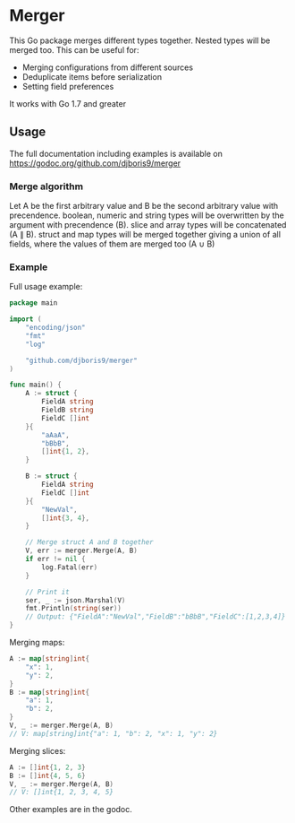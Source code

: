 # Merger
This Go package merges different types together. Nested types will be merged too.
This can be useful for:

* Merging configurations from different sources
* Deduplicate items before serialization
* Setting field preferences

It works with Go 1.7 and greater

## Usage
The full documentation including examples is available on https://godoc.org/github.com/djboris9/merger

### Merge algorithm
Let A be the first arbitrary value and B be the second arbitrary value with precendence.
boolean, numeric and string types will be overwritten by the argument with precendence (B).
slice and array types will be concatenated (A ∥ B).
struct and map types will be merged together giving a union of all fields, where the values of them are merged too (A ∪ B)

### Example
Full usage example:
```Go
package main

import (
	"encoding/json"
	"fmt"
	"log"

	"github.com/djboris9/merger"
)

func main() {
	A := struct {
		FieldA string
		FieldB string
		FieldC []int
	}{
		"aAaA",
		"bBbB",
		[]int{1, 2},
	}

	B := struct {
		FieldA string
		FieldC []int
	}{
		"NewVal",
		[]int{3, 4},
	}

	// Merge struct A and B together
	V, err := merger.Merge(A, B)
	if err != nil {
		log.Fatal(err)
	}

	// Print it
	ser, _ := json.Marshal(V)
	fmt.Println(string(ser))
	// Output: {"FieldA":"NewVal","FieldB":"bBbB","FieldC":[1,2,3,4]}
}
```

Merging maps:
```Go
A := map[string]int{
	"x": 1,
	"y": 2,
}
B := map[string]int{
	"a": 1,
	"b": 2,
}
V, _ := merger.Merge(A, B)
// V: map[string]int{"a": 1, "b": 2, "x": 1, "y": 2}
```

Merging slices:
```Go
A := []int{1, 2, 3}
B := []int{4, 5, 6}
V, _ := merger.Merge(A, B)
// V: []int{1, 2, 3, 4, 5}
```

Other examples are in the godoc.
